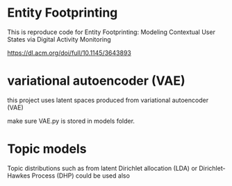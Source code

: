 # Entity Footprinting
This is reproduce code for Entity Footprinting: Modeling Contextual User States via Digital Activity Monitoring

https://dl.acm.org/doi/full/10.1145/3643893

# variational autoencoder (VAE)
this project uses latent spaces produced from variational autoencoder (VAE)

make sure VAE.py is stored in models folder.

# Topic models
Topic distributions such as from latent Dirichlet allocation (LDA) or Dirichlet-Hawkes Process (DHP) could be used also
